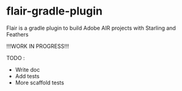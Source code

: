 # flair-gradle-plugin
Flair is a gradle plugin to build Adobe AIR projects with Starling and Feathers

!!!WORK IN PROGRESS!!!

TODO :
* Write doc
* Add tests
* More scaffold tests
